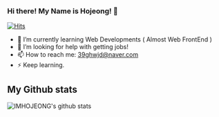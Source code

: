 ### Hi there! My Name is Hojeong! 👋

<!--
**IMHOJEONG/IMHOJEONG** is a ✨ _special_ ✨ repository because its `README.md` (this file) appears on your GitHub profile.
-->

[![Hits](https://hits.seeyoufarm.com/api/count/incr/badge.svg?url=https%3A%2F%2Fgithub.com%2FIMHOJEONG%2FIMHOJEONG&count_bg=%2379C83D&title_bg=%23555555&icon=&icon_color=%23786969&title=hits&edge_flat=false)](https://hits.seeyoufarm.com)

- 🌱 I’m currently learning Web Developments ( Almost Web FrontEnd )
- 🤔 I’m looking for help with getting jobs!
- 📫 How to reach me: 39ghwjd@naver.com
- ⚡ Keep learning.

## My Github stats

![IMHOJEONG's github stats](https://github-readme-stats.vercel.app/api?username=IMHOJEONG&show_icons=true)

